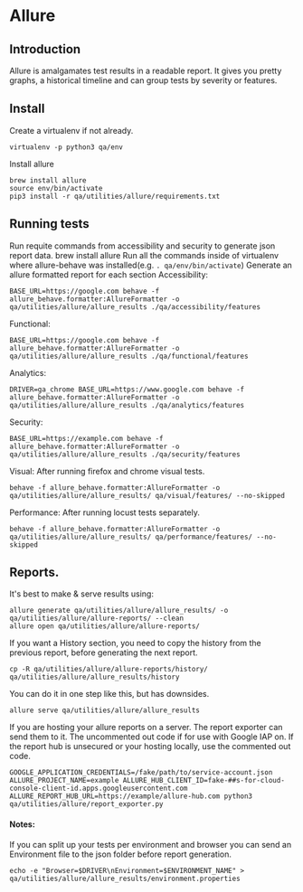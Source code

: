 # Allure

## Introduction
Allure is amalgamates test results in a readable report. It gives you pretty graphs, a historical timeline and can group tests by severity or features.

## Install
Create a virtualenv if not already.
```
virtualenv -p python3 qa/env
```
Install allure
```
brew install allure
source env/bin/activate
pip3 install -r qa/utilities/allure/requirements.txt
```

## Running tests
Run requite commands from accessibility and security to generate json report data.
brew install allure
Run all the commands inside of virtualenv where allure-behave was installed(e.g. `. qa/env/bin/activate`)
Generate an allure formatted report for each section
Accessibility:
```
BASE_URL=https://google.com behave -f allure_behave.formatter:AllureFormatter -o qa/utilities/allure/allure_results ./qa/accessibility/features
```

Functional:
```
BASE_URL=https://google.com behave -f allure_behave.formatter:AllureFormatter -o qa/utilities/allure/allure_results ./qa/functional/features
```

Analytics:
```
DRIVER=ga_chrome BASE_URL=https://www.google.com behave -f allure_behave.formatter:AllureFormatter -o qa/utilities/allure/allure_results ./qa/analytics/features
```

Security:
```
BASE_URL=https://example.com behave -f allure_behave.formatter:AllureFormatter -o qa/utilities/allure/allure_results ./qa/security/features
```

Visual:
After running firefox and chrome visual tests.
```
behave -f allure_behave.formatter:AllureFormatter -o qa/utilities/allure/allure_results/ qa/visual/features/ --no-skipped
```

Performance:
After running locust tests separately.
```
behave -f allure_behave.formatter:AllureFormatter -o qa/utilities/allure/allure_results/ qa/performance/features/ --no-skipped
```
## Reports.

It's best to make & serve results using:
```
allure generate qa/utilities/allure/allure_results/ -o qa/utilities/allure/allure-reports/ --clean
allure open qa/utilities/allure/allure-reports/
```

If you want a History section, you need to copy the history from the previous report, before generating the next report.
```
cp -R qa/utilities/allure/allure-reports/history/ qa/utilities/allure/allure_results/history
```

You can do it in one step like this, but has downsides.
```
allure serve qa/utilities/allure/allure_results
```

If you are hosting your allure reports on a server. The report exporter can send them to it. The uncommented out code if for use with Google IAP on. If the report hub is unsecured or your hosting locally, use the commented out code.
```
GOOGLE_APPLICATION_CREDENTIALS=/fake/path/to/service-account.json ALLURE_PROJECT_NAME=example ALLURE_HUB_CLIENT_ID=fake-##s-for-cloud-console-client-id.apps.googleusercontent.com  ALLURE_REPORT_HUB_URL=https://example/allure-hub.com python3 qa/utilities/allure/report_exporter.py
```


#### Notes:
If you can split up your tests per environment and browser you can send an Environment file to the json folder before report generation.
```
echo -e "Browser=$DRIVER\nEnvironment=$ENVIRONMENT_NAME" > qa/utilities/allure/allure_results/environment.properties
```
